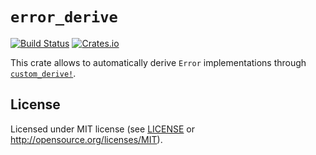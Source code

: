 # `error_derive`

[![Build Status](https://img.shields.io/travis/Xion/rust-error-derive.svg)](https://travis-ci.org/Xion/rust-error-derive)
[![Crates.io](https://img.shields.io/crates/d/error-derive.svg?maxAge=2592000)](https://crates.io/crates/error-derive)

This crate allows to automatically derive `Error` implementations
through [`custom_derive!`](https://crates.io/crates/custom_derive).

## License

Licensed under MIT license (see [LICENSE](LICENSE) or <http://opensource.org/licenses/MIT>).
